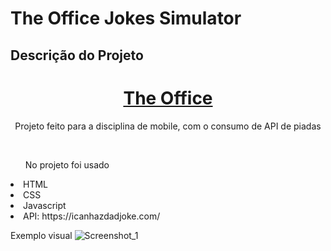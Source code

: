 # The Office Jokes Simulator

## Descrição do Projeto
<h1 align="center">
    <a href="https://theofficejokesimulator.netlify.app/">The Office</a>
</h1>
<p align="center">Projeto feito para a disciplina de mobile, com o consumo de API de piadas</p>
<br>
<ol>No projeto foi usado</ol>
<li>HTML</li>
<li>CSS</li>
<li>Javascript</li>
<li>API: https://icanhazdadjoke.com/</li>

<a>Exemplo visual</a>
![Screenshot_1](https://user-images.githubusercontent.com/93547712/198833031-bf3aad0b-120e-4495-8c2a-69de12156c33.png)
